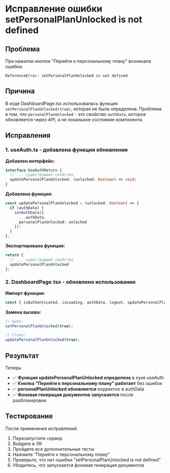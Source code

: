 # Исправление ошибки setPersonalPlanUnlocked is not defined

## Проблема
При нажатии кнопки "Перейти к персональному плану" возникала ошибка:
```
ReferenceError: setPersonalPlanUnlocked is not defined
```

## Причина
В коде DashboardPage.tsx использовалась функция `setPersonalPlanUnlocked(true)`, которая не была определена. Проблема в том, что `personalPlanUnlocked` - это свойство `authData`, которое обновляется через API, а не локальное состояние компонента.

## Исправления

### 1. useAuth.ts - добавлена функция обновления
**Добавлен интерфейс:**
```typescript
interface UseAuthReturn {
  // ... существующие свойства
  updatePersonalPlanUnlocked: (unlocked: boolean) => void;
}
```

**Добавлена функция:**
```typescript
const updatePersonalPlanUnlocked = (unlocked: boolean) => {
  if (authData) {
    setAuthData({
      ...authData,
      personalPlanUnlocked: unlocked
    });
  }
};
```

**Экспортирована функция:**
```typescript
return {
  // ... существующие свойства
  updatePersonalPlanUnlocked
};
```

### 2. DashboardPage.tsx - обновлено использование
**Импорт функции:**
```typescript
const { isAuthenticated, isLoading, authData, logout, updatePersonalPlanUnlocked } = useAuth();
```

**Замена вызова:**
```typescript
// Было:
setPersonalPlanUnlocked(true);

// Стало:
updatePersonalPlanUnlocked(true);
```

## Результат

Теперь:
- ✅ **Функция updatePersonalPlanUnlocked определена** в хуке useAuth
- ✅ **Кнопка "Перейти к персональному плану" работает** без ошибок
- ✅ **personalPlanUnlocked обновляется** корректно в authData
- ✅ **Фоновая генерация документов запускается** после разблокировки

## Тестирование

После применения исправлений:
1. Перезапустите сервер
2. Войдите в ЛК
3. Пройдите все дополнительные тесты
4. Нажмите "Перейти к персональному плану"
5. Проверьте, что нет ошибки "setPersonalPlanUnlocked is not defined"
6. Убедитесь, что запускается фоновая генерация документов
